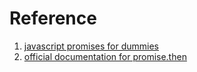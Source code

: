 # Reference
1. [javascript promises for dummies](https://scotch.io/tutorials/javascript-promises-for-dummies)
1. [official documentation for promise.then](https://developer.mozilla.org/en-US/docs/Web/JavaScript/Reference/Global_Objects/Promise/then)
